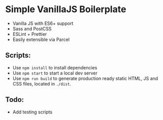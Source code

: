 # Simple VanillaJS Boilerplate

- Vanilla JS with ES6+ support
- Sass and PostCSS
- ESLint + Prettier
- Easily extensible via Parcel

## Scripts:

- Use `npm install` to install dependencies
- Use `npm start` to start a local dev server
- Use `npm run build` to generate production ready static HTML, JS and CSS files, located in `./dist`.

## Todo:

- Add testing scripts
